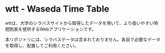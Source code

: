 # wtt - Waseda Time Table
wttは、大学のシラバスサイトから取得したデータを用いて、より扱いやすい時間割表を提供するWebアプリケーションです。

本リポジトリには、シラバスデータは含まれておりません。各自で必要なデータを取得し、配置してご利用ください。
